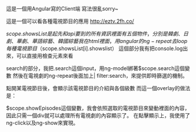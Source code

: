 這是一個用Angular寫的Client端
寫法很亂sorry~

這是一個可以看各種電視節目的應用
http://eztv.2fh.co/

$scope.showsList是起先和api要到的所有資訊
裡面有五個物件，分別是韓劇、日劇、華劇、華語綜藝、韓國綜藝
我在html裡面，用angular的ng-repeat去loop每種電視節目（$scope.showsList[i].showslist）
這個部分我有把console.log出來，可以直接用檢查元素來看

search的部分，我把.search這個input，用ng-model綁著$scope.search這個變數
然後在電視劇的ng-repeat後面加上| filter:search，來提供即時篩選的機制。

點開某電視節目後，會顯示該電視節目的介紹與各個級數
而這一個overlay的做法是：


$scope.showEpisodes這個變數，我會依照選取的電視節目來變動裡面的內容，因此只需一個div就可以處理所有電視劇的內容顯示了。
在點擊顯示上，我使用了ng-click以及ng-show來實現。
